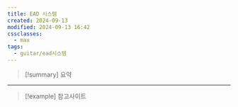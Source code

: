 ```yaml
---
title: EAD 시스템
created: 2024-09-13
modified: 2024-09-13 16:42
cssclasses:
  - max
tags:
  - guitar/ead시스템
---
```

> [!summary] 요약

---
>[!example] 참고사이트


